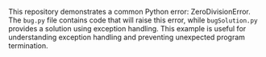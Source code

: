 This repository demonstrates a common Python error: ZeroDivisionError. The `bug.py` file contains code that will raise this error, while `bugSolution.py` provides a solution using exception handling. This example is useful for understanding exception handling and preventing unexpected program termination.